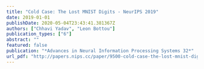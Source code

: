```yaml
---
title: "Cold Case: The Lost MNIST Digits - NeurIPS 2019"
date: 2019-01-01
publishDate: 2020-05-04T23:43:41.381367Z
authors: ["Chhavi Yadav", "Leon Bottou"]
publication_types: ["6"]
abstract: ""
featured: false
publication: "*Advances in Neural Information Processing Systems 32*"
url_pdf: "http://papers.nips.cc/paper/9500-cold-case-the-lost-mnist-digits.pdf"
---
```


